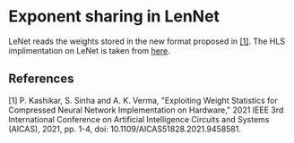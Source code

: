 # Exponent sharing in LenNet

LeNet reads the weights stored in the new format proposed in [[1]](#1). The HLS implimentation on LeNet is taken from [here](https://github.com/a2824256/HLS-LeNet). 


## References
<a id="1">[1]</a> 
P. Kashikar, S. Sinha and A. K. Verma, "Exploiting Weight Statistics for Compressed Neural Network Implementation on Hardware," 2021 IEEE 3rd International Conference on Artificial Intelligence Circuits and Systems (AICAS), 2021, pp. 1-4, doi: 10.1109/AICAS51828.2021.9458581.
